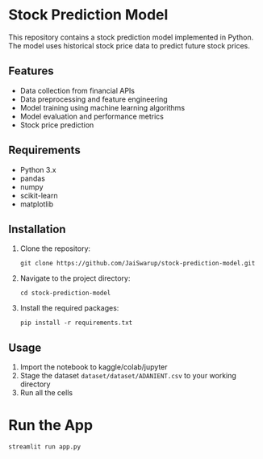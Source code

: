 # Stock Prediction Model

This repository contains a stock prediction model implemented in Python. The model uses historical stock price data to predict future stock prices.

## Features

- Data collection from financial APIs
- Data preprocessing and feature engineering
- Model training using machine learning algorithms
- Model evaluation and performance metrics
- Stock price prediction

## Requirements

- Python 3.x
- pandas
- numpy
- scikit-learn
- matplotlib

## Installation

1. Clone the repository:
    ```
    git clone https://github.com/JaiSwarup/stock-prediction-model.git
    ```
2. Navigate to the project directory:
    ```
    cd stock-prediction-model
    ```
3. Install the required packages:
    ```
    pip install -r requirements.txt
    ```

## Usage

1. Import the notebook to kaggle/colab/jupyter
2. Stage the dataset `dataset/dataset/ADANIENT.csv` to your working directory
3. Run all the cells

# Run the App
```
streamlit run app.py
```

